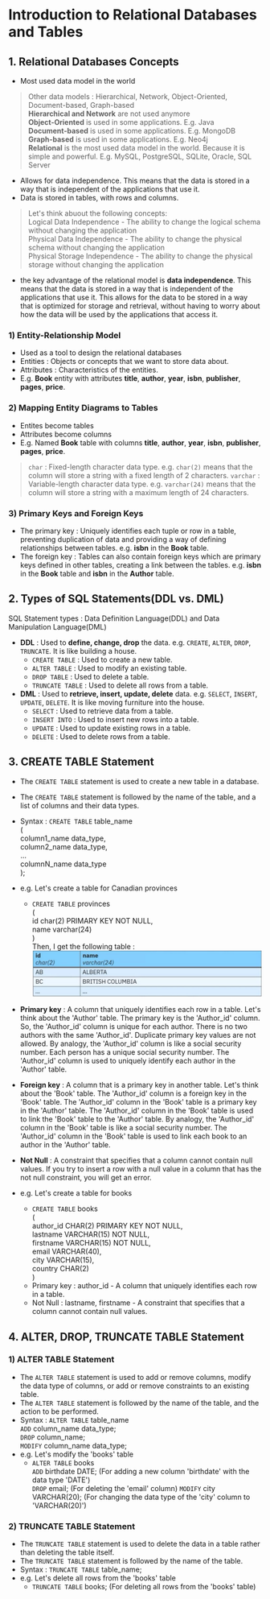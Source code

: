 # Introduction to Relational Databases and Tables

## 1. Relational Databases Concepts
* Most used data model in the world
> Other data models : Hierarchical, Network, Object-Oriented, Document-based, Graph-based    
> **Hierarchical and Network** are not used anymore    
> **Object-Oriented** is used in some applications. E.g. Java    
> **Document-based** is used in some applications. E.g. MongoDB    
> **Graph-based** is used in some applications. E.g. Neo4j    
> **Relational** is the most used data model in the world. Because it is simple and powerful. E.g. MySQL, PostgreSQL, SQLite, Oracle, SQL Server    

* Allows for data independence. This means that the data is stored in a way that is independent of the applications that use it.
* Data is stored in tables, with rows and columns.
> Let's think abuout the following concepts:    
> Logical Data Independence - The ability to change the logical schema without changing the application    
> Physical Data Independence - The ability to change the physical schema without changing the application    
> Physical Storage Independence - The ability to change the physical storage without changing the application    

* the key advantage of the relational model is **data independence**. This means that the data is stored in a way that is independent of the applications that use it. This allows for the data to be stored in a way that is optimized for storage and retrieval, without having to worry about how the data will be used by the applications that access it.

### 1) Entity-Relationship Model
* Used as a tool to design the relational databases
* Entities : Objects or concepts that we want to store data about.
* Attributes : Characteristics of the entities.
* E.g. **Book** entity with attributes **title**, **author**, **year**, **isbn**, **publisher**, **pages**, **price**.
    
### 2) Mapping Entity Diagrams to Tables
* Entites become tables
* Attributes become columns
* E.g. Named **Book** table with columns **title**, **author**, **year**, **isbn**, **publisher**, **pages**, **price**.
> `char` : Fixed-length character data type. e.g. `char(2)` means that the column will store a string with a fixed length of 2 characters.
> `varchar` : Variable-length character data type. e.g. `varchar(24)` means that the column will store a string with a maximum length of 24 characters. 

### 3) Primary Keys and Foreign Keys
* The primary key : Uniquely identifies each tuple or row in a table, preventing duplication of data and providing a way of defining relationships between tables. e.g. **isbn** in the **Book** table.
* The foreign key : Tables can also contain foreign keys which are primary keys defined in other tables, creating a link between the tables. e.g. **isbn** in the **Book** table and **isbn** in the **Author** table.

## 2. Types of SQL Statements(DDL vs. DML)
SQL Statement types : Data Definition Language(DDL) and Data Manipulation Language(DML)
* **DDL** : Used to **define, change, drop** the data. e.g. `CREATE`, `ALTER`, `DROP`, `TRUNCATE`. It is like building a house.
    * `CREATE TABLE` : Used to create a new table.
    * `ALTER TABLE` : Used to modify an existing table.
    * `DROP TABLE` : Used to delete a table.
    * `TRUNCATE TABLE` : Used to delete all rows from a table.
* **DML** : Used to **retrieve, insert, update, delete** data. e.g. `SELECT`, `INSERT`, `UPDATE`, `DELETE`. It is like moving furniture into the house.
    * `SELECT` : Used to retrieve data from a table.
    * `INSERT INTO` : Used to insert new rows into a table.
    * `UPDATE` : Used to update existing rows in a table.
    * `DELETE` : Used to delete rows from a table.

## 3. CREATE TABLE Statement
* The `CREATE TABLE` statement is used to create a new table in a database.
* The `CREATE TABLE` statement is followed by the name of the table, and a list of columns and their data types.
* Syntax : `CREATE TABLE` table_name    
        (   
            column1_name data_type,     
            column2_name data_type,     
            ...     
            columnN_name data_type      
        );  
* e.g. Let's create a table for Canadian provinces
    * `CREATE TABLE` provinces    
        (    
            id char(2) PRIMARY KEY NOT NULL,    
            name varchar(24)        
        )    
        Then, I get the following table :    
![image1](https://github.com/Atikers/Images/blob/main/Ch%203.%20SQL/Ch%203-3-(1).jpg)

* **Primary key** : A column that uniquely identifies each row in a table. Let's think about the 'Author' table. The primary key is the 'Author_id' column. So, the 'Author_id' column is unique for each author. There is no two authors with the same 'Author_id'. Duplicate primary key values are not allowed. By analogy, the 'Author_id' column is like a social security number. Each person has a unique social security number. The 'Author_id' column is used to uniquely identify each author in the 'Author' table.
* **Foreign key** : A column that is a primary key in another table. Let's think about the 'Book' table. The 'Author_id' column is a foreign key in the 'Book' table. The 'Author_id' column in the 'Book' table is a primary key in the 'Author' table. The 'Author_id' column in the 'Book' table is used to link the 'Book' table to the 'Author' table. By analogy, the 'Author_id' column in the 'Book' table is like a social security number. The 'Author_id' column in the 'Book' table is used to link each book to an author in the 'Author' table.
* **Not Null** : A constraint that specifies that a column cannot contain null values. If you try to insert a row with a null value in a column that has the not null constraint, you will get an error.
* e.g. Let's create a table for books
    * `CREATE TABLE` books    
        (       
            author_id CHAR(2) PRIMARY KEY NOT NULL,    
            lastname VARCHAR(15) NOT NULL,    
            firstname VARCHAR(15) NOT NULL,    
            email VARCHAR(40),    
            city VARCHAR(15),    
            country CHAR(2)    
        )
    * Primary key : author_id - A column that uniquely identifies each row in a table.
    * Not Null : lastname, firstname - A constraint that specifies that a column cannot contain null values.

## 4. ALTER, DROP, TRUNCATE TABLE Statement
### 1) ALTER TABLE Statement
* The `ALTER TABLE` statement is used to add or remove columns, modify the data type of columns, or add or remove constraints to an existing table.
* The `ALTER TABLE` statement is followed by the name of the table, and the action to be performed.
* Syntax : `ALTER TABLE` table_name    
        `ADD` column_name data_type;    
        `DROP` column_name;    
        `MODIFY` column_name data_type;    
* e.g. Let's modify the 'books' table
    * `ALTER TABLE` books    
        `ADD` birthdate DATE;   (For adding a new column 'birthdate' with the data type 'DATE')    
        `DROP` email;   (For deleting the 'email' column)
        `MODIFY` city VARCHAR(20);  (For changing the data type of the 'city' column to 'VARCHAR(20)')

### 2) TRUNCATE TABLE Statement
* The `TRUNCATE TABLE` statement is used to delete the data in a table rather than deleting the table itself.
* The `TRUNCATE TABLE` statement is followed by the name of the table.
* Syntax : `TRUNCATE TABLE` table_name;
* e.g. Let's delete all rows from the 'books' table
    * `TRUNCATE TABLE` books;   (For deleting all rows from the 'books' table)
